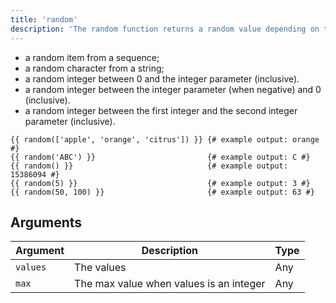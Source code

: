 ```yaml
---
title: 'random'
description: 'The random function returns a random value depending on the supplied parameter type.'
---
```


- a random item from a sequence;
- a random character from a string;
- a random integer between 0 and the integer parameter (inclusive).
- a random integer between the integer parameter (when negative) and 0 (inclusive).
- a random integer between the first integer and the second integer parameter (inclusive).

```canvas {% process=false>
{{ random(['apple', 'orange', 'citrus']) }} {# example output: orange #}
{{ random('ABC') }}                         {# example output: C #}
{{ random() }}                              {# example output: 15386094 #}
{{ random(5) }}                             {# example output: 3 #}
{{ random(50, 100) }}                       {# example output: 63 #}
```

## Arguments

Argument | Description                             | Type
-------- | --------------------------------------- | ----
`values` | The values                              | Any
`max`    | The max value when values is an integer | Any
